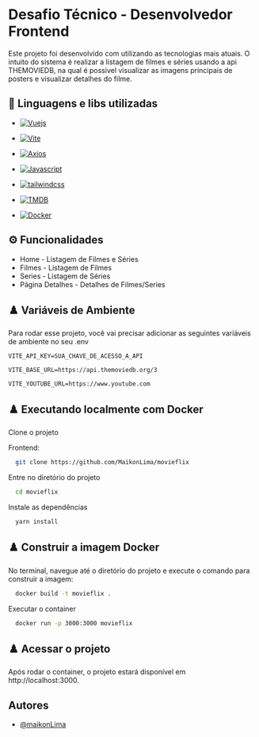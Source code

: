 
# Desafio Técnico - Desenvolvedor Frontend

Este projeto foi desenvolvido com utilizando as tecnologias mais atuais. O intuito do sistema é realizar a listagem de filmes e séries usando a api THEMOVIEDB, na qual é possivel visualizar as imagens principais de posters e visualizar detalhes do filme.

## 📔 Linguagens e libs utilizadas 

- [![Vuejs](https://img.shields.io/badge/Vue.js-35495E?style=for-the-badge&logo=vuedotjs&logoColor=4FC08D)](https://vuejs.org/)

- [![Vite](https://img.shields.io/badge/Vite-646CFF?style=for-the-badge&logo=vitess)](https://vitejs.dev/)

- [![Axios](https://img.shields.io/badge/Axios-5A29E4?style=for-the-badge&logo=axios)](https://axios-http.com/ptbr/docs/intro)

- [![Javascript](https://img.shields.io/badge/javascript-F7DF1E?style=for-the-badge&logo=Javascript&logoColor=%23000000)](https://developer.mozilla.org/pt-BR/docs/Web/JavaScript)

- [![tailwindcss](https://img.shields.io/badge/tailwindcss-06B6D4?style=for-the-badge&logo=tailwindcss&logoColor=%23000000)](https://tailwindui.com/)

- [![TMDB](https://img.shields.io/badge/themoviedatabase-01B4E4?style=for-the-badge&logo=themoviedatabase&logoColor=%23000000)](https://www.themoviedb.org/)

- [![Docker](https://img.shields.io/badge/Docker-2496ED?logo=docker&logoColor=white&style=for-the-badge)](https://www.docker.com/)

## ⚙️ Funcionalidades 

- Home - Listagem de Filmes e Séries
- Filmes - Listagem de Filmes
- Series - Listagem de Séries
- Página Detalhes - Detalhes de Filmes/Series

## ♟️ Variáveis de Ambiente 
Para rodar esse projeto, você vai precisar adicionar as seguintes variáveis de ambiente no seu .env

`VITE_API_KEY=SUA_CHAVE_DE_ACESSO_A_API`

`VITE_BASE_URL=https://api.themoviedb.org/3`

`VITE_YOUTUBE_URL=https://www.youtube.com`

## ♟️ Executando localmente com Docker

Clone o projeto

Frontend:

```bash
  git clone https://github.com/MaikonLima/movieflix
```

Entre no diretório do projeto

```bash
  cd movieflix
```

Instale as dependências

```bash
  yarn install
```

## ♟️ Construir a imagem Docker
No terminal, navegue até o diretório do projeto e execute o comando para construir a imagem:

```bash
  docker build -t movieflix .
```

Executar o container
```bash
  docker run -p 3000:3000 movieflix
```

## ♟️ Acessar o projeto
Após rodar o container, o projeto estará disponível em http://localhost:3000.

## Autores

- [@maikonLima](https://www.github.com/maikonLima)






